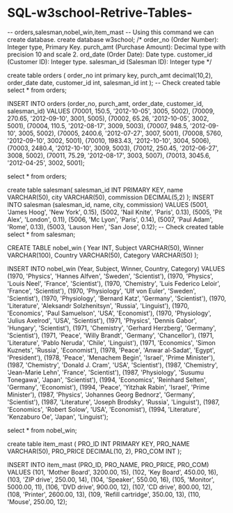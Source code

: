# SQL-w3school-Retrive-Tables-
-- orders,salesman,nobel_win,item_mast
-- Using this command we can create database.
create database w3school;
/*
order_no (Order Number): Integer type, Primary Key.
purch_amt (Purchase Amount): Decimal type with precision 10 and scale 2.
ord_date (Order Date): Date type.
customer_id (Customer ID): Integer type.
salesman_id (Salesman ID): Integer type */

create table orders (
order_no int primary key,
purch_amt decimal(10,2),
order_date date,
customer_id int,
salesman_id int
);
-- Check created table
select * from orders;

INSERT INTO orders (order_no, purch_amt, order_date, customer_id, salesman_id) 
VALUES 
(70001, 150.5, '2012-10-05', 3005, 5002),
(70009, 270.65, '2012-09-10', 3001, 5005),
(70002, 65.26, '2012-10-05', 3002, 5001),
(70004, 110.5, '2012-08-17', 3009, 5003),
(70007, 948.5, '2012-09-10', 3005, 5002),
(70005, 2400.6, '2012-07-27', 3007, 5001),
(70008, 5760, '2012-09-10', 3002, 5001),
(70010, 1983.43, '2012-10-10', 3004, 5006),
(70003, 2480.4, '2012-10-10', 3009, 5003),
(70012, 250.45, '2012-06-27', 3008, 5002),
(70011, 75.29, '2012-08-17', 3003, 5007),
(70013, 3045.6, '2012-04-25', 3002, 5001);

select * from orders;

create table salesman(
    salesman_id INT PRIMARY KEY,
    name VARCHAR(50),
    city VARCHAR(50),
    commission DECIMAL(5,2)
);
INSERT INTO salesman (salesman_id, name, city, commission)
VALUES
(5001, 'James Hoog', 'New York', 0.15),
(5002, 'Nail Knite', 'Paris', 0.13),
(5005, 'Pit Alex', 'London', 0.11),
(5006, 'Mc Lyon', 'Paris', 0.14),
(5007, 'Paul Adam', 'Rome', 0.13),
(5003, 'Lauson Hen', 'San Jose', 0.12);
-- Check created table
select * from salesman;

CREATE TABLE nobel_win (
    Year INT,
    Subject VARCHAR(50),
    Winner VARCHAR(100),
    Country VARCHAR(50),
    Category VARCHAR(50)
);

INSERT INTO nobel_win (Year, Subject, Winner, Country, Category) VALUES
(1970, 'Physics', 'Hannes Alfven', 'Sweden', 'Scientist'),
(1970, 'Physics', 'Louis Neel', 'France', 'Scientist'),
(1970, 'Chemistry', 'Luis Federico Leloir', 'France', 'Scientist'),
(1970, 'Physiology', 'Ulf von Euler', 'Sweden', 'Scientist'),
(1970, 'Physiology', 'Bernard Katz', 'Germany', 'Scientist'),
(1970, 'Literature', 'Aleksandr Solzhenitsyn', 'Russia', 'Linguist'),
(1970, 'Economics', 'Paul Samuelson', 'USA', 'Economist'),
(1970, 'Physiology', 'Julius Axelrod', 'USA', 'Scientist'),
(1971, 'Physics', 'Dennis Gabor', 'Hungary', 'Scientist'),
(1971, 'Chemistry', 'Gerhard Herzberg', 'Germany', 'Scientist'),
(1971, 'Peace', 'Willy Brandt', 'Germany', 'Chancellor'),
(1971, 'Literature', 'Pablo Neruda', 'Chile', 'Linguist'),
(1971, 'Economics', 'Simon Kuznets', 'Russia', 'Economist'),
(1978, 'Peace', 'Anwar al-Sadat', 'Egypt', 'President'),
(1978, 'Peace', 'Menachem Begin', 'Israel', 'Prime Minister'),
(1987, 'Chemistry', 'Donald J. Cram', 'USA', 'Scientist'),
(1987, 'Chemistry', 'Jean-Marie Lehn', 'France', 'Scientist'),
(1987, 'Physiology', 'Susumu Tonegawa', 'Japan', 'Scientist'),
(1994, 'Economics', 'Reinhard Selten', 'Germany', 'Economist'),
(1994, 'Peace', 'Yitzhak Rabin', 'Israel', 'Prime Minister'),
(1987, 'Physics', 'Johannes Georg Bednorz', 'Germany', 'Scientist'),
(1987, 'Literature', 'Joseph Brodsky', 'Russia', 'Linguist'),
(1987, 'Economics', 'Robert Solow', 'USA', 'Economist'),
(1994, 'Literature', 'Kenzaburo Oe', 'Japan', 'Linguist');

select * from nobel_win;

create table  item_mast (
    PRO_ID INT PRIMARY KEY,
    PRO_NAME VARCHAR(50),
    PRO_PRICE DECIMAL(10, 2),
    PRO_COM INT
);

INSERT INTO item_mast (PRO_ID, PRO_NAME, PRO_PRICE, PRO_COM)
VALUES
    (101, 'Mother Board', 3200.00, 15),
    (102, 'Key Board', 450.00, 16),
    (103, 'ZIP drive', 250.00, 14),
    (104, 'Speaker', 550.00, 16),
    (105, 'Monitor', 5000.00, 11),
    (106, 'DVD drive', 900.00, 12),
    (107, 'CD drive', 800.00, 12),
    (108, 'Printer', 2600.00, 13),
    (109, 'Refill cartridge', 350.00, 13),
    (110, 'Mouse', 250.00, 12);
